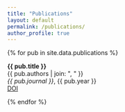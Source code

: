 ```yaml
---
title: "Publications"
layout: default
permalink: /publications/
author_profile: true
---
```


{% for pub in site.data.publications %}
  <p><strong>{{ pub.title }}</strong><br>
  {{ pub.authors | join: ", " }}<br>
  <em>{{ pub.journal }}</em>, {{ pub.year }}<br>
  <a href="{{ pub.url }}">DOI</a></p>
{% endfor %}

